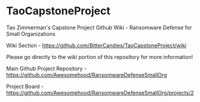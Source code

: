 # TaoCapstoneProject
Tao Zimmerman's Capstone Project Github Wiki - Ransomware Defense for Small Organizations

Wiki Section - https://github.com/BitterCandies/TaoCapstoneProject/wiki

Please go directly to the wiki portion of this repository for more information!

Main Github Project Repository - https://github.com/Awesomehood/RansomwareDefenseSmallOrg

Project Board - https://github.com/Awesomehood/RansomwareDefenseSmallOrg/projects/2
